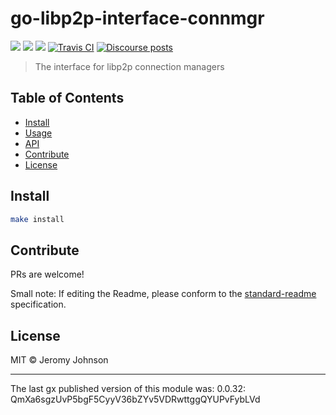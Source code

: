go-libp2p-interface-connmgr
==================

[![](https://img.shields.io/badge/made%20by-Protocol%20Labs-blue.svg?style=flat-square)](https://protocol.ai)
[![](https://img.shields.io/badge/project-libp2p-yellow.svg?style=flat-square)](https://libp2p.io/)
[![](https://img.shields.io/badge/freenode-%23libp2p-yellow.svg?style=flat-square)](http://webchat.freenode.net/?channels=%23libp2p)
[![Travis CI](https://travis-ci.org/libp2p/go-libp2p-interface-connmgr.svg?branch=master)](https://travis-ci.org/libp2p/go-libp2p-interface-connmgr)
[![Discourse posts](https://img.shields.io/discourse/https/discuss.libp2p.io/posts.svg)](https://discuss.libp2p.io)

> The interface for libp2p connection managers


## Table of Contents

- [Install](#install)
- [Usage](#usage)
- [API](#api)
- [Contribute](#contribute)
- [License](#license)

## Install

```sh
make install
```

## Contribute

PRs are welcome!

Small note: If editing the Readme, please conform to the [standard-readme](https://github.com/RichardLitt/standard-readme) specification.

## License

MIT © Jeromy Johnson

---

The last gx published version of this module was: 0.0.32: QmXa6sgzUvP5bgF5CyyV36bZYv5VDRwttggQYUPvFybLVd
